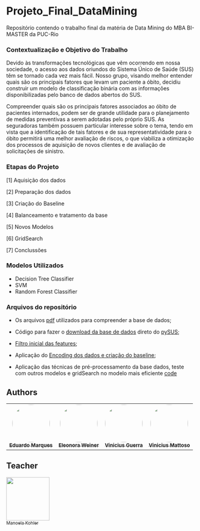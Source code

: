# Projeto_Final_DataMining
Repositório contendo o trabalho final da matéria de Data Mining do MBA BI-MASTER da PUC-Rio

### Contextualização e Objetivo do Trabalho

Devido às transformações tecnológicas que vêm ocorrendo em nossa sociedade, o acesso aos dados oriundos do Sistema Único de Saúde (SUS) têm se tornado cada vez mais fácil. Nosso grupo, visando melhor entender quais são os principais fatores que levam um paciente a óbito, decidiu construir um modelo de classificação binária com as informações disponibilizadas pelo banco de dados abertos do SUS.

Compreender quais são os principais fatores associados ao óbito de pacientes internados, podem ser de grande utilidade para o planejamento de medidas preventivas a serem adotadas pelo próprio SUS. As seguradoras também possuem particular interesse sobre o tema, tendo em vista que a identificação de tais fatores e de sua representatividade para o óbito permitirá uma melhor avaliação de riscos, o que viabiliza a otimização dos processos de aquisição de novos clientes e de avaliação de solicitações de sinistro.

### Etapas do Projeto

  [1] Aquisição dos dados

  [2] Preparação dos dados

  [3] Criação do Baseline

  [4] Balanceamento e tratamento da base

  [5] Novos Modelos

  [6] GridSearch

  [7] Conclussões

### Modelos Utilizados

* Decision Tree Classifier 
* SVM
* Random Forest Classifier


### Arquivos do repositório

* Os arquivos [pdf](https://github.com/vinicius-mattoso/Projeto_Final_DataMining/tree/main/Material_pdf_consulta_especialista) utilizados para compreender a base de dados;

* Código para fazer o [download da base de dados](https://github.com/vinicius-mattoso/Projeto_Final_DataMining/blob/main/Feature_clean_pySUS_RJ_2019.ipynb) direto do [pySUS](https://pypi.org/project/PySUS/);

* [Filtro inicial das features](https://github.com/vinicius-mattoso/Projeto_Final_DataMining/blob/main/Feature_clean_pySUS_RJ_2019.ipynb);

* Aplicação do [Encoding dos dados e criação do baseline](https://github.com/vinicius-mattoso/Projeto_Final_DataMining/blob/main/BASELINE_Decision_tree.ipynb);

* Aplicação das técnicas de pré-processamento da base dados, teste com outros modelos e gridSearch no modelo mais eficiente [code](https://github.com/vinicius-mattoso/Projeto_Final_DataMining/blob/main/Oversampling.ipynb)


## Authors

<table>
  <tr>
    <td align="center"><a href="https://www.linkedin.com/in/eduardo-marques-67724a219/"><img style="border-radius: 50%;" src="https://user-images.githubusercontent.com/74414640/177011837-f528bdd2-4638-4b68-97ec-b22d5f783849.png" width="100px;" alt=""/><br /><sub><b>Eduardo Marques</b></sub></a><br /><a href="https://www.linkedin.com/in/eduardo-marques-67724a219/" title="Rocketseat"></a></td>    
    <td align="center"><a href="https://www.linkedin.com/in/eleonoracw/"><img style="border-radius: 50%;" src="https://user-images.githubusercontent.com/74414640/177011929-66b8da5e-7623-431e-9473-c7bac684293d.png" width="100px;" alt=""/><br /><sub><b>Eleonora Weiner</b></sub></a><br /><a href="https://www.linkedin.com/in/eleonoracw/" title="Rocketseat"></a></td>    
    <td align="center"><a href="https://www.linkedin.com/in/vin%C3%ADcius-guerra-msc-cert-cii-74691778/"><img style="border-radius: 50%;" src="https://user-images.githubusercontent.com/74414640/177012036-3ee7f72b-dbc3-4f86-8e0d-14c4d5e79395.png" width="100px;" alt=""/><br /><sub><b>Vinicius Guerra</b></sub></a><br /><a href="https://www.linkedin.com/in/vin%C3%ADcius-guerra-msc-cert-cii-74691778/" title="Rocketseat"></a></td>    
    <td align="center"><a href="https://www.linkedin.com/in/vinicius-mattoso/"><img style="border-radius: 50%;" src="https://user-images.githubusercontent.com/74414640/167328751-8cdcac06-b869-42be-82fc-893913abbd21.png" width="100px;" alt=""/><br /><sub><b>Vinicius Mattoso</b></sub></a><br /><a href="https://www.linkedin.com/in/vinicius-mattoso/" title="Rocketseat"></a></td>    
  </tr>
</table>

## Teacher
[<img src="https://user-images.githubusercontent.com/74414640/167327273-69e5e289-456a-40ee-bb37-2bd1fd699538.jpg" width=115><br><sub> Manoela Kohler </sub>](https://www.linkedin.com/in/manoelakohler/)


